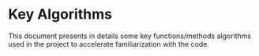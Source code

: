 # Key Algorithms
This document presents in details some key functions/methods algorithms used in the project to accelerate familiarization with the code. 
